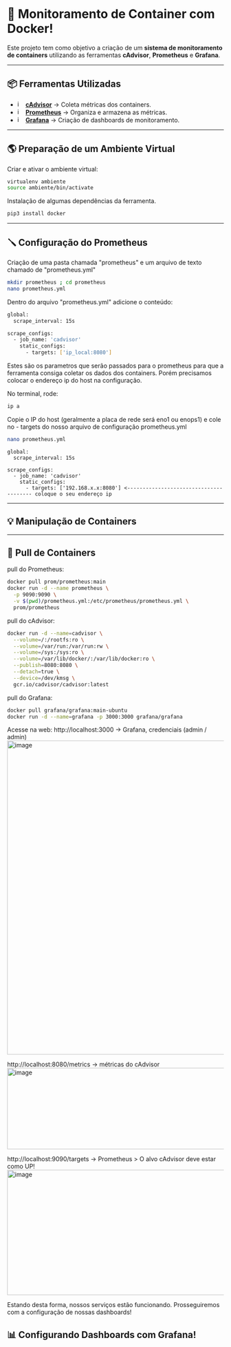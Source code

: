 # 👀 Monitoramento de Container com Docker!
Este projeto tem como objetivo a criação de um **sistema de monitoramento de containers** utilizando as ferramentas **cAdvisor**, **Prometheus** e **Grafana**.

---

## 📦 Ferramentas Utilizadas

- <img width="15" height="15" alt="image" src="https://github.com/user-attachments/assets/5df421c8-f594-422b-bd13-75809f7ea5fd" /> **[cAdvisor](https://github.com/google/cadvisor)** → Coleta métricas dos containers.
- <img width="15" height="15" alt="image" src="https://github.com/user-attachments/assets/21eba712-c10d-4f77-b892-c01020578a7e" /> **[Prometheus](https://prometheus.io/)** → Organiza e armazena as métricas.
- <img width="15" height="15" alt="image" src="https://github.com/user-attachments/assets/3471f2c6-75bb-4264-ad6e-7182348705c2" /> **[Grafana](https://grafana.com/)** → Criação de dashboards de monitoramento.

---

## 🌎 Preparação de um Ambiente Virtual

Criar e ativar o ambiente virtual:
```bash
virtualenv ambiente
source ambiente/bin/activate
```
Instalação de algumas dependências da ferramenta.
```bash
pip3 install docker
```
---
## 🪛 Configuração do Prometheus

Criação de uma pasta chamada "prometheus" e um arquivo de texto chamado de "prometheus.yml"

```bash
mkdir prometheus ; cd prometheus
nano prometheus.yml
```

Dentro do arquivo "prometheus.yml" adicione o conteúdo:
```bash
global:
  scrape_interval: 15s

scrape_configs:
  - job_name: 'cadvisor'
    static_configs:
      - targets: ['ip_local:8080']
```
Estes são os parametros que serão passados para o prometheus para que a ferramenta consiga coletar os dados dos containers. 
Porém precisamos colocar o endereço ip do host na configuração.

No terminal, rode:
```bash
ip a
```
Copie o IP do host (geralmente a placa de rede será eno1 ou enops1) e cole no - targets do nosso arquivo de configuração prometheus.yml
```bash
nano prometheus.yml
```
```nano
global:
  scrape_interval: 15s

scrape_configs:
  - job_name: 'cadvisor'
    static_configs:
      - targets: ['192.168.x.x:8080'] <--------------------------------------- coloque o seu endereço ip
```
---
## 💡 Manipulação de Containers


---
## 🐳 Pull de Containers
pull do Prometheus:
```bash
docker pull prom/prometheus:main
docker run -d --name prometheus \
  -p 9090:9090 \
  -v $(pwd)/prometheus.yml:/etc/prometheus/prometheus.yml \
  prom/prometheus
```
pull do cAdvisor:
```bash
docker run -d --name=cadvisor \
  --volume=/:/rootfs:ro \
  --volume=/var/run:/var/run:rw \
  --volume=/sys:/sys:ro \
  --volume=/var/lib/docker/:/var/lib/docker:ro \
  --publish=8080:8080 \
  --detach=true \
  --device=/dev/kmsg \
  gcr.io/cadvisor/cadvisor:latest
```
pull do Grafana:
```bash
docker pull grafana/grafana:main-ubuntu
docker run -d --name=grafana -p 3000:3000 grafana/grafana
```
Acesse na web:
http://localhost:3000 -> Grafana, credenciais (admin / admin)
<img width="1055" height="730" alt="image" src="https://github.com/user-attachments/assets/acfe0210-b5bc-4a13-a19a-fc2f199c8eeb" />

http://localhost:8080/metrics -> métricas do cAdvisor
<img width="1880" height="189" alt="image" src="https://github.com/user-attachments/assets/62b3868a-90fe-42a5-8a3e-0791a0e94563" />

http://localhost:9090/targets -> Prometheus > O alvo cAdvisor deve estar como UP!
<img width="1898" height="291" alt="image" src="https://github.com/user-attachments/assets/4ce34ac0-c54f-4b41-8cd9-815697d83ef1" />

Estando desta forma, nossos serviços estão funcionando. Prosseguiremos com a configuração de nossas dashboards!

## 📊 Configurando Dashboards com Grafana!







